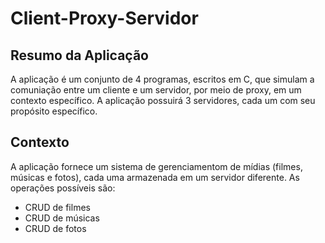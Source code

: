 # Client-Proxy-Servidor

## Resumo da Aplicação

A aplicação é um conjunto de 4 programas, escritos em C, que simulam a comuniação entre um cliente e um servidor, por meio de proxy, em um contexto específico. A aplicação possuirá 3 servidores, cada um com seu propósito específico.

## Contexto

A aplicação fornece um sistema de gerenciamentom de mídias (filmes, músicas e fotos), cada uma armazenada em um servidor diferente.
As operações possíveis são:
- CRUD de filmes
- CRUD de músicas
- CRUD de fotos

